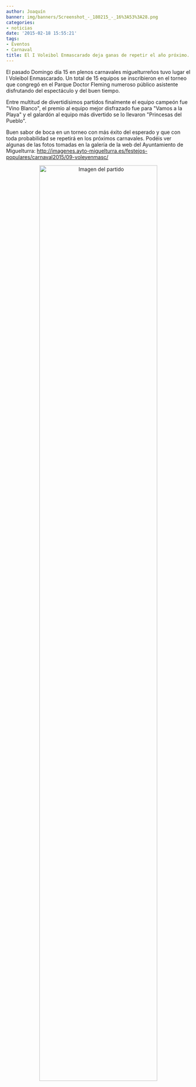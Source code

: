 ```yaml
---
author: Joaquín
banner: img/banners/Screenshot_-_180215_-_16%3A53%3A28.png
categories:
- noticias
date: '2015-02-18 15:55:21'
tags:
- Eventos
- Carnaval
title: El I Voleibol Enmascarado deja ganas de repetir el año próximo.
---
```


El pasado Domingo día 15 en plenos carnavales miguelturreños tuvo lugar el I Voleibol Enmascarado. Un total de 15 equipos se inscribieron en el torneo que congregó en el Parque Doctor Fleming  numeroso público asistente disfrutando del espectáculo y del buen tiempo. 

Entre multitud de divertidísimos partidos finalmente el equipo campeón fue "Vino Blanco", el premio al equipo mejor disfrazado fue para "Vamos a la Playa" y el galardón al equipo más divertido se lo llevaron "Princesas del Pueblo".

Buen sabor de boca en un torneo con más éxito del esperado y que con toda probabilidad se repetirá en los próximos carnavales. Podéis ver algunas de las fotos tomadas en la galería de la web del Ayuntamiento de Miguelturra: http://imagenes.ayto-miguelturra.es/festejos-populares/carnaval2015/09-voleyenmasc/

<center>
<a target="_new" href="http://www.advmiguelturra.org/img/banners/Screenshot%20-%20180215%20-%2016%3A53%3A28.png"> 
<img alt="Imagen del partido" width="80%" align="center" src="http://www.advmiguelturra.org/img/banners/Screenshot%20-%20180215%20-%2016%3A53%3A28.png"/> </a> </center>

